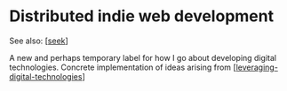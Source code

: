 # Distributed indie web development

See also: [[seek]]

A new and perhaps temporary label for how I go about developing digital technologies. Concrete implementation of ideas arising from [[leveraging-digital-technologies]]



[//begin]: # "Autogenerated link references for markdown compatibility"
[seek]: seek "Seek"
[leveraging-digital-technologies]: leveraging-digital-technologies "Leveraging digital technologies"
[//end]: # "Autogenerated link references"